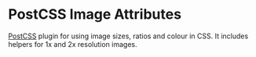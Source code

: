 # PostCSS Image Attributes

[PostCSS](https://github.com/postcss/postcss) plugin for using image sizes, ratios and colour in CSS. It includes helpers for 1x and 2x resolution images.